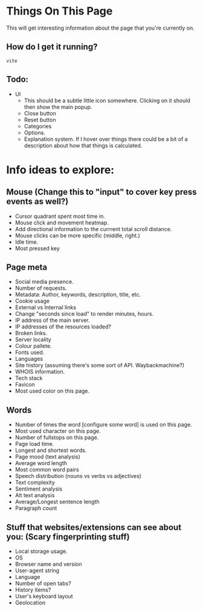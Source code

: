 # Things On This Page

This will get interesting information about the page that you're currently on.

## How do I get it running?

```
vite
```

## Todo:

- UI
  - This should be a subtle little icon somewhere. Clicking on it should then show the main popup.
  - Close button
  - Reset button
  - Categories
  - Options.
  - Explanation system. If I hover over things there could be a bit of a description about how that things is calculated.

# Info ideas to explore:

## Mouse (Change this to "input" to cover key press events as well?)

- Cursor quadrant spent most time in.
- Mouse click and movement heatmap.
- Add directional information to the currrent total scroll distance.
- Mouse clicks can be more specific (middle, right.)
- Idle time.
- Most pressed key

## Page meta

- Social media presence.
- Number of requests.
- Metadata: Author, keywords, description, title, etc.
- Cookie usage
- External vs Internal links
- Change "seconds since load" to render minutes, hours.
- IP address of the main server.
- IP addresses of the resources loaded?
- Broken links.
- Server locality
- Colour pallete.
- Fonts used.
- Languages
- Site history (assuming there's some sort of API. Waybackmachine?)
- WHOIS information.
- Tech stack
- Favicon
- Most used color on this page.

## Words

- Number of times the word [configure some word] is used on this page.
- Most used character on this page.
- Number of fullstops on this page.
- Page load time.
- Longest and shortest words.
- Page mood (text analysis)
- Average word length
- Most common word pairs
- Speech distribution (nouns vs verbs vs adjectives)
- Text complexity
- Sentiment analysis
- Alt text analysis
- Average/Longest sentence length
- Paragraph count

## Stuff that websites/extensions can see about you: (Scary fingerprinting stuff)

- Local storage usage.
- OS
- Browser name and version
- User-agent string
- Language
- Number of open tabs?
- History items?
- User's keyboard layout
- Geolocation
